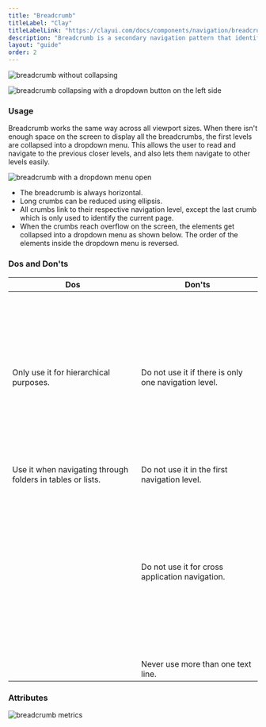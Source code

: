 ```yaml
---
title: "Breadcrumb"
titleLabel: "Clay"
titleLabelLink: "https://clayui.com/docs/components/navigation/breadcrumbs.html"
description: "Breadcrumb is a secondary navigation pattern that identifies the page position inside a hierarchy."
layout: "guide"
order: 2
---
```

![breadcrumb without collapsing](/lexicon/images/Breadcrumb.jpg)

![breadcrumb collapsing with a dropdown button on the left side](/lexicon/images/BreadcrumbDropdown.jpg)

### Usage

Breadcrumb works the same way across all viewport sizes. When there isn't enough space on the screen to display all the breadcrumbs, the first levels are collapsed into a dropdown menu. This allows the user to read and navigate to the previous closer levels, and also lets them navigate to other levels easily.

![breadcrumb with a dropdown menu open](/lexicon/images/BreadcrumbDropdownExample.jpg)

* The breadcrumb is always horizontal.
* Long crumbs can be reduced using ellipsis.
* All crumbs link to their respective navigation level, except the last crumb which is only used to identify the current page.
* When the crumbs reach overflow on the screen, the elements get collapsed into a dropdown menu as shown below. The order of the elements inside the dropdown menu is reversed.

### Dos and Don'ts

<table>
    <thead>
        <tr>
            <th>Dos</th>
            <th>Don'ts</th>
        </tr>
    </thead>
    <tbody>
        <tr>
            <td>
                <div class="d-flex align-items-center">
                    <svg class="lexicon-icon lexicon-icon-check do mr-3"><use xlink:href="/vendor/lexicon/icons.svg#check"></use></svg>
                    <span>Only use it for hierarchical purposes.</span>
                </div>
            </td>
            <td>
                <div class="d-flex align-items-center">
                    <svg class="lexicon-icon lexicon-icon-times dont mr-3"><use xlink:href="/vendor/lexicon/icons.svg#times"></use></svg>
                    <span>Do not use it if there is only one navigation level.</span>
                </div>
            </td>
        </tr>
        <tr>
            <td>
                <div class="d-flex align-items-center">
                    <svg class="lexicon-icon lexicon-icon-check do mr-3"><use xlink:href="/vendor/lexicon/icons.svg#check"></use></svg>
                    <span>Use it when navigating through folders in tables or lists.</span>
                </div>
            </td>
            <td>
                <div class="d-flex align-items-center">
                    <svg class="lexicon-icon lexicon-icon-times dont mr-3"><use xlink:href="/vendor/lexicon/icons.svg#times"></use></svg>
                    <span>Do not use it in the first navigation level.</span>
                </div>
            </td>
        </tr>
        <tr>
            <td>
            </td>
            <td>
                <div class="d-flex align-items-center">
                    <svg class="lexicon-icon lexicon-icon-times dont mr-3"><use xlink:href="/vendor/lexicon/icons.svg#times"></use></svg>
                    <span>Do not use it for cross application navigation.</span>
                </div>
            </td>
        </tr>
        <tr>
            <td>
            </td>
            <td>
                <div class="d-flex align-items-center">
                    <svg class="lexicon-icon lexicon-icon-times dont mr-3"><use xlink:href="/vendor/lexicon/icons.svg#times"></use></svg>
                    <span>Never use more than one text line.</span>
                </div>
            </td>
        </tr>
    </tbody>
</table>


### Attributes

![breadcrumb metrics](/lexicon/images/BreadcrumbMetrics.jpg)